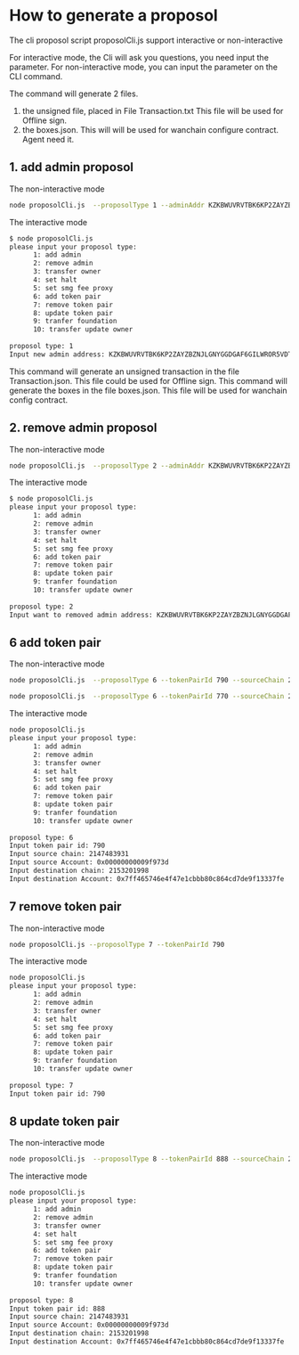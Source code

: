 # How to generate a proposol

The cli proposol script proposolCli.js support interactive or non-interactive

For interactive mode, the Cli will ask you questions, you need input the parameter.
For non-interactive mode, you can input the parameter on the CLI command.

The command will generate 2 files.
1. the unsigned file, placed in File Transaction.txt
This file will be used for Offline sign.
2. the boxes.json.
This will will be used for wanchain configure contract. Agent need it.

## 1. add admin proposol
The non-interactive mode

``` bash
node proposolCli.js  --proposolType 1 --adminAddr KZKBWUVRVTBK6KP2ZAYZBZNJLGNYGGDGAF6GILWROR5VDTEEP5NXKBCFJI
```

The interactive mode
``` bash
$ node proposolCli.js 
please input your proposol type:
      1: add admin
      2: remove admin
      3: transfer owner
      4: set halt
      5: set smg fee proxy
      6: add token pair
      7: remove token pair
      8: update token pair
      9: tranfer foundation
      10: transfer update owner
    
proposol type: 1
Input new admin address: KZKBWUVRVTBK6KP2ZAYZBZNJLGNYGGDGAF6GILWROR5VDTEEP5NXKBCFJI
```

This command will generate an unsigned transaction in the file Transaction.json. This file could be used for Offline sign.
This command will generate the boxes in the file boxes.json. This file will be used for wanchain config contract.

## 2. remove admin proposol
The non-interactive mode

``` bash
node proposolCli.js  --proposolType 2 --adminAddr KZKBWUVRVTBK6KP2ZAYZBZNJLGNYGGDGAF6GILWROR5VDTEEP5NXKBCFJI
```
The interactive mode
``` bash
$ node proposolCli.js
please input your proposol type:
      1: add admin
      2: remove admin
      3: transfer owner
      4: set halt
      5: set smg fee proxy
      6: add token pair
      7: remove token pair
      8: update token pair
      9: tranfer foundation
      10: transfer update owner
    
proposol type: 2
Input want to removed admin address: KZKBWUVRVTBK6KP2ZAYZBZNJLGNYGGDGAF6GILWROR5VDTEEP5NXKBCFJI
```



## 6 add token pair
The non-interactive mode

``` bash
node proposolCli.js  --proposolType 6 --tokenPairId 790 --sourceChain 2147483931 --sourceAccount 0x00000000009f973d --destChain 2153201998 --destAccount 0x7ff465746e4f47e1cbbb80c864cd7de9f13337fe

node proposolCli.js  --proposolType 6 --tokenPairId 770 --sourceChain 2147483931 --sourceAccount 0x0000000000000000 --destChain 2153201998 --destAccount 0xf5d9fe62a64d5ce624b351d3fc9c2e0599acdd0b
```
The interactive mode
``` bash
node proposolCli.js 
please input your proposol type:
      1: add admin
      2: remove admin
      3: transfer owner
      4: set halt
      5: set smg fee proxy
      6: add token pair
      7: remove token pair
      8: update token pair
      9: tranfer foundation
      10: transfer update owner
    
proposol type: 6
Input token pair id: 790
Input source chain: 2147483931
Input source Account: 0x00000000009f973d
Input destination chain: 2153201998
Input destination Account: 0x7ff465746e4f47e1cbbb80c864cd7de9f13337fe
```

## 7 remove token pair
The non-interactive mode

``` bash
node proposolCli.js --proposolType 7 --tokenPairId 790
```
The interactive mode
``` bash
node proposolCli.js 
please input your proposol type:
      1: add admin
      2: remove admin
      3: transfer owner
      4: set halt
      5: set smg fee proxy
      6: add token pair
      7: remove token pair
      8: update token pair
      9: tranfer foundation
      10: transfer update owner
    
proposol type: 7
Input token pair id: 790
```

## 8 update token pair

The non-interactive mode

``` bash
node proposolCli.js  --proposolType 8 --tokenPairId 888 --sourceChain 2147483931 --sourceAccount 0x00000000009f973d --destChain 2153201998 --destAccount 0x7ff465746e4f47e1cbbb80c864cd7de9f13337fe

```
The interactive mode
``` bash
node proposolCli.js 
please input your proposol type:
      1: add admin
      2: remove admin
      3: transfer owner
      4: set halt
      5: set smg fee proxy
      6: add token pair
      7: remove token pair
      8: update token pair
      9: tranfer foundation
      10: transfer update owner
    
proposol type: 8
Input token pair id: 888
Input source chain: 2147483931
Input source Account: 0x00000000009f973d
Input destination chain: 2153201998
Input destination Account: 0x7ff465746e4f47e1cbbb80c864cd7de9f13337fe
```
